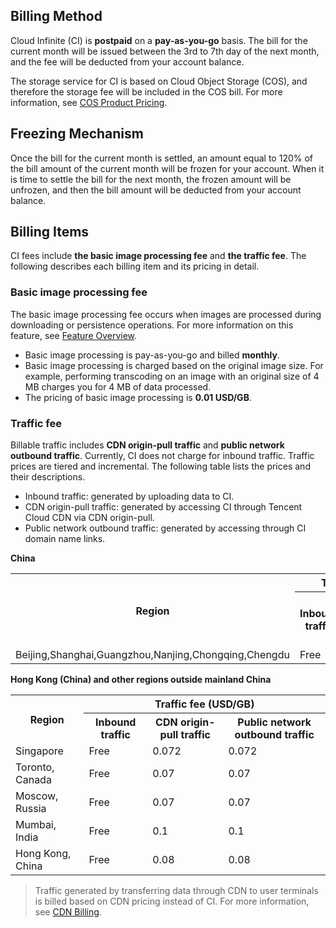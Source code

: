 ## Billing Method

Cloud Infinite (CI) is **postpaid** on a **pay-as-you-go** basis. The bill for the current month will be issued between the 3rd to 7th day of the next month, and the fee will be deducted from your account balance.

The storage service for CI is based on Cloud Object Storage (COS), and therefore the storage fee will be included in the COS bill. For more information, see [COS Product Pricing](https://intl.cloud.tencent.com/document/product/436/6239).


## Freezing Mechanism
Once the bill for the current month is settled, an amount equal to 120% of the bill amount of the current month will be frozen for your account. When it is time to settle the bill for the next month, the frozen amount will be unfrozen, and then the bill amount will be deducted from your account balance.


<span id="Billing items"></span>
## Billing Items
CI fees include **the basic image processing fee** and **the traffic fee**. The following describes each billing item and its pricing in detail.


### Basic image processing fee

The basic image processing fee occurs when images are processed during downloading or persistence operations. For more information on this feature, see [Feature Overview](https://intl.cloud.tencent.com/document/product/1045/33424).

- Basic image processing is pay-as-you-go and billed **monthly**.
- Basic image processing is charged based on the original image size. For example, performing transcoding on an image with an original size of 4 MB charges you for 4 MB of data processed.
- The pricing of basic image processing is **0.01 USD/GB**.

### Traffic fee

Billable traffic includes **CDN origin-pull traffic** and **public network outbound traffic**. Currently, CI does not charge for inbound traffic. Traffic prices are tiered and incremental. The following table lists the prices and their descriptions.
- Inbound traffic: generated by uploading data to CI.
- CDN origin-pull traffic: generated by accessing CI through Tencent Cloud CDN via CDN origin-pull.
- Public network outbound traffic: generated by accessing through CI domain name links.

**China**

<table>
   <tr>
         <th colspan=1 rowspan=2><center>Region</center></th>
     <th colspan=3><center>Traffic fee (USD/GB)</center></th>
   </tr>
   <tr>
      <th>Inbound traffic</th>
      <th>CDN origin-pull traffic</th>
      <th>Public network outbound traffic</th>
   </tr>
   <tr>
      <td>Beijing,Shanghai,Guangzhou,Nanjing,Chongqing,Chengdu </td>
      <td>Free</td>
      <td>0.02</td>
      <td>0.1</td>
   </tr>
</table>


**Hong Kong (China) and other regions outside mainland China**


<table>
   <tr>
	 <th colspan=1 rowspan=2><center>Region</center></th>
     <th colspan=3><center>Traffic fee (USD/GB)</center></th>
   </tr>
   <tr>
      <th>Inbound traffic</th>
      <th>CDN origin-pull traffic</th>
      <th>Public network outbound traffic</th>
   </tr>
   <tr>
      <td>Singapore</td>
      <td>Free</td>
      <td>0.072</td>
      <td>0.072</td>
   </tr>
      <tr>
      <td>Toronto, Canada</td>
      <td>Free</td>
      <td>0.07</td>
      <td>0.07</td>
   </tr>
      <tr>
      <td>Moscow, Russia</td>
      <td>Free</td>
      <td>0.07</td>
      <td>0.07</td>
   </tr>
      <tr>
      <td>Mumbai, India</td>
      <td>Free</td>
      <td>0.1</td>
      <td>0.1</td>
   </tr>
      <tr>
      <td>Hong Kong, China</td>
      <td>Free</td>
      <td>0.08</td>
      <td>0.08</td>
   </tr>
</table>


>Traffic generated by transferring data through CDN to user terminals is billed based on CDN pricing instead of CI. For more information, see [CDN Billing](https://intl.cloud.tencent.com/document/product/228/2949).


